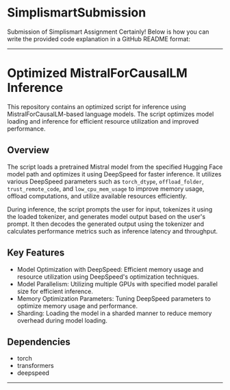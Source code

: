 # SimplismartSubmission
Submission of Simplismart Assignment
Certainly! Below is how you can write the provided code explanation in a GitHub README format:

---

# Optimized MistralForCausalLM Inference

This repository contains an optimized script for inference using MistralForCausalLM-based language models. The script optimizes model loading and inference for efficient resource utilization and improved performance.

## Overview

The script loads a pretrained Mistral model from the specified Hugging Face model path and optimizes it using DeepSpeed for faster inference. It utilizes various DeepSpeed parameters such as `torch_dtype`, `offload_folder`, `trust_remote_code`, and `low_cpu_mem_usage` to improve memory usage, offload computations, and utilize available resources efficiently.

During inference, the script prompts the user for input, tokenizes it using the loaded tokenizer, and generates model output based on the user's prompt. It then decodes the generated output using the tokenizer and calculates performance metrics such as inference latency and throughput.

## Key Features

- Model Optimization with DeepSpeed: Efficient memory usage and resource utilization using DeepSpeed's optimization techniques.
- Model Parallelism: Utilizing multiple GPUs with specified model parallel size for efficient inference.
- Memory Optimization Parameters: Tuning DeepSpeed parameters to optimize memory usage and performance.
- Sharding: Loading the model in a sharded manner to reduce memory overhead during model loading.


## Dependencies

- torch
- transformers
- deepspeed

---
